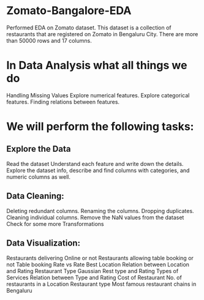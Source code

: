 # Zomato-Bangalore-EDA
Performed EDA on Zomato dataset. This dataset is a collection of restaurants that are registered on Zomato in Bengaluru City. There are more than 50000 rows and 17 columns.

# In Data Analysis what all things we do

Handling Missing Values
Explore numerical features.
Explore categorical features.
Finding relations between features.

# We will perform the following tasks:

## Explore the Data

Read the dataset
Understand each feature and write down the details.
Explore the dataset info, describe and find columns with categories, and numeric columns as well.

## Data Cleaning:

Deleting redundant columns.
Renaming the columns.
Dropping duplicates.
Cleaning individual columns.
Remove the NaN values from the dataset
Check for some more Transformations

## Data Visualization:

Restaurants delivering Online or not
Restaurants allowing table booking or not
Table booking Rate vs Rate
Best Location
Relation between Location and Rating
Restaurant Type
Gaussian Rest type and Rating
Types of Services
Relation between Type and Rating
Cost of Restaurant
No. of restaurants in a Location
Restaurant type
Most famous restaurant chains in Bengaluru
